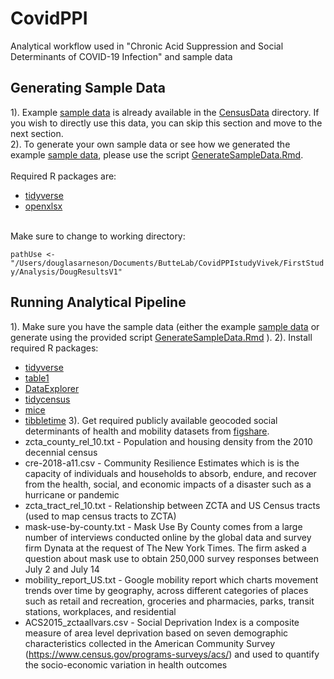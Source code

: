 # CovidPPI
Analytical workflow used in "Chronic Acid Suppression and Social Determinants of COVID-19 Infection" and sample data

## Generating Sample Data
1). Example [sample data](/CensusData/SampleData.xlsx) is already available in the [CensusData](/CensusData/) directory. If you wish to directly use this data, you can skip this section and move to the next section. <br>
2). To generate your own sample data or see how we generated the example [sample data](/CensusData/SampleData.xlsx), please use the script [GenerateSampleData.Rmd](/GenerateSampleData.Rmd). <br> <br>
Required R packages are:
- [tidyverse](https://cran.r-project.org/web/packages/tidyverse/index.html)
- [openxlsx](https://cran.r-project.org/web/packages/openxlsx/index.html)
<br>
Make sure to change to working directory: <br>

```pathUse <- "/Users/douglasarneson/Documents/ButteLab/CovidPPIstudyVivek/FirstStudy/Analysis/DougResultsV1"```

## Running Analytical Pipeline
1). Make sure you have the sample data (either the example [sample data](/CensusData/SampleData.xlsx) or generate using the provided script [GenerateSampleData.Rmd](/GenerateSampleData.Rmd) ).
2). Install required R packages:
- [tidyverse](https://cran.r-project.org/web/packages/tidyverse/index.html)
- [table1](https://cran.r-project.org/web/packages/table1/index.html)
- [DataExplorer](https://boxuancui.github.io/DataExplorer/)
- [tidycensus](https://cran.r-project.org/web/packages/tidycensus/index.html)
- [mice](https://cran.r-project.org/web/packages/mice/index.html)
- [tibbletime](https://cran.r-project.org/web/packages/tibbletime/index.html)
3). Get required publicly available geocoded social determinants of health and mobility datasets from [figshare](https://figshare.com/articles/dataset/Datasets_supporting_analytical_workflow_of_Chronic_Acid_Suppression_and_Social_Determinants_of_COVID-19_Infection/13380356).
- zcta_county_rel_10.txt - Population and housing density from the 2010 decennial census
- cre-2018-a11.csv - Community Resilience Estimates which is is the capacity of individuals and households to absorb, endure, and recover from the health, social, and economic impacts of a disaster such as a hurricane or pandemic
- zcta_tract_rel_10.txt - Relationship between ZCTA and US Census tracts (used to map census tracts to ZCTA)
- mask-use-by-county.txt - Mask Use By County comes from a large number of interviews conducted online by the global data and survey firm Dynata at the request of The New York Times. The firm asked a question about mask use to obtain 250,000 survey responses between July 2 and July 14
- mobility_report_US.txt - Google mobility report which charts movement trends over time by geography, across different categories of places such as retail and recreation, groceries and pharmacies, parks, transit stations, workplaces, and residential
- ACS2015_zctaallvars.csv - Social Deprivation Index is a composite measure of area level deprivation based on seven demographic characteristics collected in the American Community Survey (https://www.census.gov/programs-surveys/acs/) and used to quantify the socio-economic variation in health outcomes
